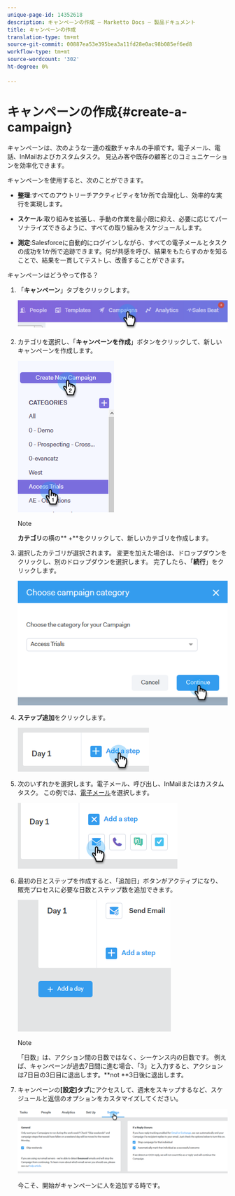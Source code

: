 ```yaml
---
unique-page-id: 14352618
description: キャンペーンの作成 — Marketto Docs — 製品ドキュメント
title: キャンペーンの作成
translation-type: tm+mt
source-git-commit: 00887ea53e395bea3a11fd28e0ac98b085ef6ed8
workflow-type: tm+mt
source-wordcount: '302'
ht-degree: 0%

---
```



# キャンペーンの作成{#create-a-campaign}

キャンペーンは、次のような一連の複数チャネルの手順です。電子メール、電話、InMailおよびカスタムタスク。 見込み客や既存の顧客とのコミュニケーションを効率化できます。

キャンペーンを使用すると、次のことができます。

* **整理**:すべてのアウトリーチアクティビティを1か所で合理化し、効率的な実行を実現します。

* **スケール**:取り組みを拡張し、手動の作業を最小限に抑え、必要に応じてパーソナライズできるように、すべての取り組みをスケジュールします。
* **測定**:Salesforceに自動的にログインしながら、すべての電子メールとタスクの成功を1か所で追跡できます。何が共感を呼び、結果をもたらすのかを知ることで、結果を一貫してテストし、改善することができます。

キャンペーンはどうやって作る？

1. 「**キャンペーン**」タブをクリックします。

   ![](assets/one-1.png)

1. カテゴリを選択し、「**キャンペーンを作成**」ボタンをクリックして、新しいキャンペーンを作成します。

   ![](assets/two-1.png)

   >[!NOTE]
   >
   >**カテゴリ**&#x200B;の横の** +**をクリックして、新しいカテゴリを作成します。

1. 選択したカテゴリが選択されます。 変更を加えた場合は、ドロップダウンをクリックし、別のドロップダウンを選択します。 完了したら、「**続行**」をクリックします。

   ![](assets/three-1.png)

1. **ステップ追加**&#x200B;をクリックします。

   ![](assets/four-1.png)

1. 次のいずれかを選択します。電子メール、呼び出し、InMailまたはカスタムタスク。 この例では、[電子メール](http://docs.marketo.com/display/DOCS/Campaign+Step+Types#CampaignStepTypes-Email)を選択します。

   ![](assets/five-1.png)

1. 最初の日とステップを作成すると、「追加日」ボタンがアクティブになり、販売プロセスに必要な日数とステップ数を追加できます。

   ![](assets/six.png)

   >[!NOTE]
   >
   >「日数」は、アクション間の日数ではなく、シーケンス内の日数です。 例えば、キャンペーンが過去7日間に進む場合、「3」と入力すると、アクションは7日目の3日目に退出します。**not **3日後に退出します。

1. キャンペーンの&#x200B;**[設定]タブ**&#x200B;にアクセスして、週末をスキップするなど、スケジュールと返信のオプションをカスタマイズしてください。

   ![](assets/seven.png)

   今こそ、開始がキャンペーンに人を追加する時です。

